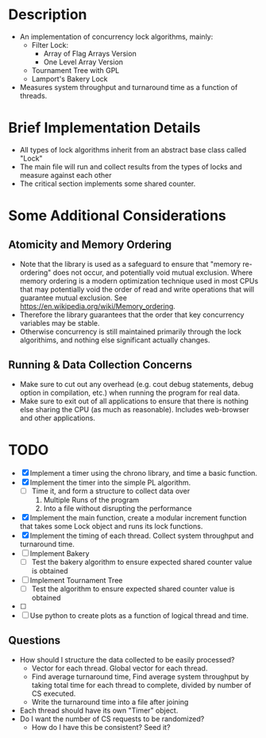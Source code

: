 # Description
- An implementation of concurrency lock algorithms, mainly:
    - Filter Lock:
        - Array of Flag Arrays Version
        - One Level Array Version
    - Tournament Tree with GPL
    - Lamport's Bakery Lock
- Measures system throughput and turnaround time as a function of threads.

# Brief Implementation Details
- All types of lock algorithms inherit from an abstract base class called "Lock"
- The main file will run and collect results from the types of locks and measure against each other
- The critical section implements some shared counter.


# Some Additional Considerations

## Atomicity and Memory Ordering
- Note that the <atomic> library is used as a safeguard to ensure that "memory re-ordering" does
not occur, and potentially void mutual exclusion. Where memory ordering is a modern optimization technique
used in most CPUs that may potentially void the order of read and write operations that will guarantee
mutual exclusion.
See https://en.wikipedia.org/wiki/Memory_ordering.
- Therefore the <atomic> library guarantees that the order that key concurrency variables may be stable.
- Otherwise concurrency is still maintained primarily through the lock algorithims, and nothing else significant actually changes.

## Running & Data Collection Concerns
- Make sure to cut out any overhead (e.g. cout debug statements, debug option in compilation, etc.) when running the program for real data.
- Make sure to exit out of all applications to ensure that there is nothing else sharing the CPU (as much as reasonable). Includes web-browser and other applications.

# TODO
- [X] Implement a timer using the chrono library, and time a basic function.
- [X] Implement the timer into the simple PL algorithm.
    - [ ] Time it, and form a structure to collect data over
        1. Multiple Runs of the program
        2. Into a file without disrupting the performance
- [X] Implement the main function, create a modular increment function that takes some Lock object and runs its lock functions.
- [X] Implement the timing of each thread. Collect system throughput and turnaround time.
- [ ] Implement Bakery
    - [ ] Test the bakery algorithm to ensure expected shared counter value is obtained
- [ ] Implement Tournament Tree
    - [ ] Test the algorithm to ensure expected shared counter value is obtained
- [ ]
- [ ] Use python to create plots as a function of logical thread and time.
## Questions
- How should I structure the data collected to be easily processed?
    - Vector<double> for each thread. Global vector for each thread.
    - Find average turnaround time, Find average system throughput by taking total time for each thread to complete, divided by number of CS executed.
    - Write the turnaround time into a file after joining
- Each thread should have its own "Timer" object.
- Do I want the number of CS requests to be randomized?
    - How do I have this be consistent? Seed it?




